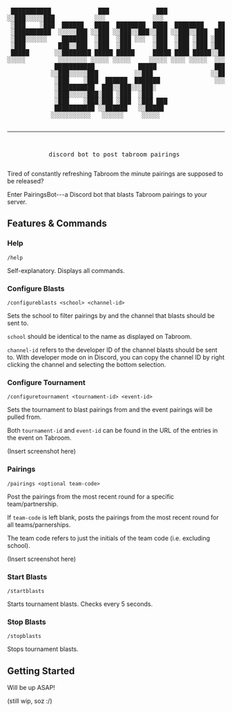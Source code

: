<div align="center">
<pre>
 ███████████             ███             ███                             
░░███░░░░░███           ░░░             ░░░                              
 ░███    ░███  ██████   ████  ████████  ████  ████████    ███████  █████ 
 ░██████████  ░░░░░███ ░░███ ░░███░░███░░███ ░░███░░███  ███░░███ ███░░  
 ░███░░░░░░    ███████  ░███  ░███ ░░░  ░███  ░███ ░███ ░███ ░███░░█████ 
 ░███         ███░░███  ░███  ░███      ░███  ░███ ░███ ░███ ░███ ░░░░███
 █████       ░░████████ █████ █████     █████ ████ █████░░███████ ██████ 
░░░░░         ░░░░░░░░ ░░░░░ ░░░░░     ░░░░░ ░░░░ ░░░░░  ░░░░░███░░░░░░  
             ███████████            █████                ███ ░███        
            ░░███░░░░░███          ░░███                ░░██████         
             ░███    ░███  ██████  ███████               ░░░░░░          
             ░██████████  ███░░███░░░███░                                
             ░███░░░░░███░███ ░███  ░███                                 
             ░███    ░███░███ ░███  ░███ ███                             
             ███████████ ░░██████   ░░█████                              
            ░░░░░░░░░░░   ░░░░░░     ░░░░░                               

---------------------------------------------------------------------------
discord bot to post tabroom pairings
</pre>
</div>

Tired of constantly refreshing Tabroom the minute pairings are supposed to be released?

Enter PairingsBot---a Discord bot that blasts Tabroom pairings to your server.

<!-- <details>

<summary>Table of Contents</summary>

pfft you thought i had time to implement this. will do once i write more stuff sorry

</details> -->

## Features & Commands

### Help
```
/help
```

Self-explanatory. Displays all commands.

### Configure Blasts
```
/configureblasts <school> <channel-id>
```

Sets the school to filter pairings by and the channel that blasts should be sent to.

`school` should be identical to the name as displayed on Tabroom.

`channel-id` refers to the developer ID of the channel blasts should be sent to. With developer mode on in Discord, you can copy the channel ID by right clicking the channel and selecting the bottom selection.

### Configure Tournament
```
/configuretournament <tournament-id> <event-id>
```

Sets the tournament to blast pairings from and the event pairings will be pulled from.

Both `tournament-id` and `event-id` can be found in the URL of the entries in the event on Tabroom.

(Insert screenshot here)

### Pairings
```
/pairings <optional team-code>
```

Post the pairings from the most recent round for a specific team/partnership.

If `team-code` is left blank, posts the pairings from the most recent round for all teams/parnerships.

The team code refers to just the initials of the team code (i.e. excluding school).

(Insert screenshot here)

### Start Blasts
```
/startblasts
```

Starts tournament blasts. Checks every 5 seconds.

### Stop Blasts
```
/stopblasts
```

Stops tournament blasts.

## Getting Started
Will be up ASAP!

(still wip, soz :/)

